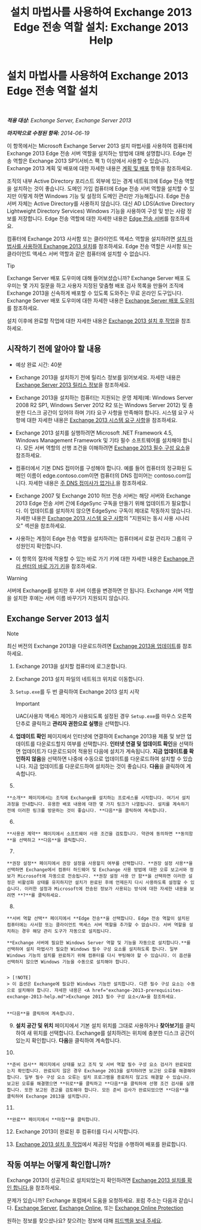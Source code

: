 ﻿---
title: '설치 마법사를 사용하여 Exchange 2013 Edge 전송 역할 설치: Exchange 2013 Help'
TOCTitle: 설치 마법사를 사용하여 Exchange 2013 Edge 전송 역할 설치
ms:assetid: b8e51b0b-201e-4c64-92c8-3ac0db04b6e2
ms:mtpsurl: https://technet.microsoft.com/ko-kr/library/Dn635117(v=EXCHG.150)
ms:contentKeyID: 61203324
ms.date: 05/22/2018
mtps_version: v=EXCHG.150
ms.translationtype: MT
---

# 설치 마법사를 사용하여 Exchange 2013 Edge 전송 역할 설치

 

_**적용 대상:** Exchange Server, Exchange Server 2013_

_**마지막으로 수정된 항목:** 2014-06-19_

이 항목에서는 Microsoft Exchange Server 2013 설치 마법사를 사용하여 컴퓨터에 Exchange 2013 Edge 전송 서버 역할을 설치하는 방법에 대해 설명합니다. Edge 전송 역할은 Exchange 2013 SP1(서비스 팩 1) 이상에서 사용할 수 있습니다. Exchange 2013 계획 및 배포에 대한 자세한 내용은 [계획 및 배포](planning-and-deployment-for-exchange-2013-installation-instructions.md) 항목을 참조하세요.

조직의 내부 Active Directory 포리스트 외부에 있는 경계 네트워크에 Edge 전송 역할을 설치하는 것이 좋습니다. 도메인 가입 컴퓨터에 Edge 전송 서버 역할을 설치할 수 있지만 이렇게 하면 Windows 기능 및 설정의 도메인 관리만 가능해집니다. Edge 전송 서버 자체는 Active Directory를 사용하지 않습니다. 대신 AD LDS(Active Directory Lightweight Directory Services) Windows 기능을 사용하여 구성 및 받는 사람 정보를 저장합니다. Edge 전송 역할에 대한 자세한 내용은 [Edge 전송 서버](edge-transport-servers-exchange-2013-help.md)를 참조하세요.

컴퓨터에 Exchange 2013 사서함 또는 클라이언트 액세스 역할을 설치하려면 [설치 마법사를 사용하여 Exchange 2013 설치](install-exchange-2013-using-the-setup-wizard-exchange-2013-help.md)를 참조하세요. Edge 전송 역할은 사서함 또는 클라이언트 액세스 서버 역할과 같은 컴퓨터에 설치할 수 없습니다.


> [!TIP]
> Exchange Server 배포 도우미에 대해 들어보셨습니까? Exchange Server 배포 도우미는 몇 가지 질문을 하고 사용자 지정된 맞춤형 배포 검사 목록을 만들어 조직에 Exchange 2013을 신속하게 배포할 수 있도록 도와주는 무료 온라인 도구입니다. Exchange Server 배포 도우미에 대한 자세한 내용은 <A href="exchange-server-deployment-assistant-exchange-2013-help.md">Exchange Server 배포 도우미</A>를 참조하세요.



설치 이후에 완료할 작업에 대한 자세한 내용은 [Exchange 2013 설치 후 작업](exchange-2013-post-installation-tasks-exchange-2013-help.md)을 참조하세요.

## 시작하기 전에 알아야 할 내용

  - 예상 완료 시간: 40분

  - Exchange 2013을 설치하기 전에 릴리스 정보를 읽어보세요. 자세한 내용은 [Exchange Server 2013 릴리스 정보](release-notes-for-exchange-2013-exchange-2013-help.md)을 참조하세요.

  - Exchange 2013을 설치하는 컴퓨터는 지원되는 운영 체제(예: Windows Server 2008 R2 SP1, Windows Server 2012 R2 또는 Windows Server 2012) 및 충분한 디스크 공간이 있어야 하며 기타 요구 사항을 만족해야 합니다. 시스템 요구 사항에 대한 자세한 내용은 [Exchange 2013 시스템 요구 사항](exchange-2013-system-requirements-exchange-2013-help.md)을 참조하세요.

  - Exchange 2013 설치를 실행하려면 Microsoft .NET Framework 4.5, Windows Management Framework 및 기타 필수 소프트웨어를 설치해야 합니다. 모든 서버 역할의 선행 조건을 이해하려면 [Exchange 2013 필수 구성 요소](exchange-2013-prerequisites-exchange-2013-help.md)을 참조하세요.

  - 컴퓨터에서 기본 DNS 접미어를 구성해야 합니다. 예를 들어 컴퓨터의 정규화된 도메인 이름이 edge.contoso.com이면 컴퓨터의 DNS 접미어는 contoso.com입니다. 자세한 내용은 [주 DNS 접미사가 없거나,](primary-dns-suffix-is-missing-exchange-2013-help.md)을 참조하세요.

  - Exchange 2007 및 Exchange 2010 허브 전송 서버는 해당 서버와 Exchange 2013 Edge 전송 서버 간에 EdgeSync 구독을 만들기 위해 업데이트가 필요합니다. 이 업데이트를 설치하지 않으면 EdgeSync 구독이 제대로 작동하지 않습니다. 자세한 내용은 [Exchange 2013 시스템 요구 사항](exchange-2013-system-requirements-exchange-2013-help.md)의 "지원되는 동시 사용 시나리오" 섹션을 참조하세요.

  - 사용하는 계정이 Edge 전송 역할을 설치하려는 컴퓨터에서 로컬 관리자 그룹의 구성원인지 확인합니다.

  - 이 항목의 절차에 적용할 수 있는 바로 가기 키에 대한 자세한 내용은 [Exchange 관리 센터의 바로 가기 키](keyboard-shortcuts-in-the-exchange-admin-center-exchange-online-protection-help.md)을 참조하세요.


> [!WARNING]
> 서버에 Exchange를 설치한 후 서버 이름을 변경하면 안 됩니다. Exchange 서버 역할을 설치한 후에는 서버 이름 바꾸기가 지원되지 않습니다.



## Exchange Server 2013 설치


> [!NOTE]
> 최신 버전의 Exchange 2013을 다운로드하려면 <A href="updates-for-exchange-2013-exchange-2013-help.md">Exchange 2013용 업데이트</A>를 참조하세요.



1.  Exchange 2013을 설치할 컴퓨터에 로그온합니다.

2.  Exchange 2013 설치 파일의 네트워크 위치로 이동합니다.

3.  `Setup.exe`를 두 번 클릭하여 Exchange 2013 설치 시작
    

    > [!IMPORTANT]
    > UAC(사용자 액세스 제어)가 사용되도록 설정된 경우 <CODE>Setup.exe</CODE>를 마우스 오른쪽 단추로 클릭하고 <STRONG>관리자 권한으로 실행</STRONG>을 선택합니다.



4.  **업데이트 확인** 페이지에서 인터넷에 연결하여 Exchange 2013용 제품 및 보안 업데이트를 다운로드할지 여부를 선택합니다. **인터넷 연결 및 업데이트 확인**을 선택하면 업데이트가 다운로드되어 적용된 다음에 설치가 계속됩니다. **지금 업데이트를 확인하지 않음**을 선택하면 나중에 수동으로 업데이트를 다운로드하여 설치할 수 있습니다. 지금 업데이트를 다운로드하여 설치하는 것이 좋습니다. **다음**을 클릭하여 계속합니다.

5.  
    
    **소개** 페이지에서는 조직에 Exchange를 설치하는 프로세스를 시작합니다. 여기서 설치 과정을 안내합니다. 유용한 배포 내용에 대한 몇 가지 링크가 나열됩니다. 설치를 계속하기 전에 이러한 링크를 방문하는 것이 좋습니다. **다음**을 클릭하여 계속합니다.

6.  
    
    **사용권 계약** 페이지에서 소프트웨어 사용 조건을 검토합니다. 약관에 동의하면 **동의함**을 선택하고 **다음**을 클릭합니다.

7.  
    
    **권장 설정** 페이지에서 권장 설정을 사용할지 여부를 선택합니다. **권장 설정 사용**을 선택하면 Exchange에서 컴퓨터 하드웨어 및 Exchange 사용 방법에 대한 오류 보고서와 정보가 Microsoft에 자동으로 전송됩니다. **권장 설정 사용 안 함**을 선택하면 이러한 설정은 비활성화 상태를 유지하지만 설치가 완료된 후에 언제든지 다시 사용하도록 설정할 수 있습니다. 이러한 설정과 Microsoft에 전송된 정보가 사용되는 방식에 대한 자세한 내용을 보려면 **?**를 클릭하세요.

8.  
    
    **서버 역할 선택** 페이지에서 **Edge 전송**을 선택합니다. Edge 전송 역할이 설치된 컴퓨터에는 사서함 또는 클라이언트 액세스 서버 역할을 추가할 수 없습니다. 서버 역할을 설치하는 경우 해당 관리 도구가 자동으로 설치됩니다.
    
    **Exchange 서버에 필요한 Windows Server 역할 및 기능을 자동으로 설치합니다.**를 선택하여 설치 마법사가 필요한 Windows 필수 구성 요소를 설치하도록 합니다. 일부 Windows 기능의 설치를 완료하기 위해 컴퓨터를 다시 부팅해야 할 수 있습니다. 이 옵션을 선택하지 않으면 Windows 기능을 수동으로 설치해야 합니다.
    

    > [!NOTE]
    > 이 옵션은 Exchange에 필요한 Windows 기능만 설치합니다. 다른 필수 구성 요소는 수동으로 설치해야 합니다. 자세한 내용은 <A href="exchange-2013-prerequisites-exchange-2013-help.md">Exchange 2013 필수 구성 요소</A>을 참조하세요.

    
    **다음**을 클릭하여 계속합니다.

9.  **설치 공간 및 위치** 페이지에서 기본 설치 위치를 그대로 사용하거나 **찾아보기**를 클릭하여 새 위치를 선택합니다. Exchange를 설치하려는 위치에 충분한 디스크 공간이 있는지 확인합니다. **다음**을 클릭하여 계속합니다.

10. 
    
    **준비 검사** 페이지에서 상태를 보고 조직 및 서버 역할 필수 구성 요소 검사가 완료되었는지 확인합니다. 완료되지 않은 경우 Exchange 2013을 설치하려면 보고된 오류를 해결해야 합니다. 일부 필수 구성 요소 오류는 설치 프로그램을 종료하지 않고도 해결할 수 있습니다. 보고된 오류를 해결했으면 **뒤로**를 클릭하고 **다음**을 클릭하여 선행 조건 검사를 실행합니다. 또한 보고된 경고를 검토해야 합니다. 모든 준비 검사가 완료되었으면 **다음**을 클릭하여 Exchange 2013을 설치합니다.

11. 
    
    **완료** 페이지에서 **마침**을 클릭합니다.

12. Exchange 2013이 완료된 후 컴퓨터를 다시 시작합니다.

13. [Exchange 2013 설치 후 작업](exchange-2013-post-installation-tasks-exchange-2013-help.md)에서 제공된 작업을 수행하여 배포를 완료합니다.

## 작동 여부는 어떻게 확인합니까?

Exchange 2013이 성공적으로 설치되었는지 확인하려면 [Exchange 2013 설치를 확인 합니다.](verify-an-exchange-2013-installation-exchange-2013-help.md)을 참조하세요.

문제가 있습니까? Exchange 포럼에서 도움을 요청하세요. 포럼 주소는 다음과 같습니다. [Exchange Server](https://go.microsoft.com/fwlink/p/?linkid=60612), [Exchange Online](https://go.microsoft.com/fwlink/p/?linkid=267542), 또는 [Exchange Online Protection](https://go.microsoft.com/fwlink/p/?linkid=285351)

원하는 정보를 찾으셨나요? 찾으려는 정보에 대해 [피드백을 보내 주세요](mailto:exsetuphelpfeedback@microsoft.com?subject=exchange%202013%20setup%20help%20feedback).

